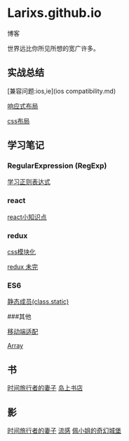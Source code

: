 # Larixs.github.io
博客

世界远比你所见所想的宽广许多。


## 实战总结

[兼容问题:ios,ie](ios compatibility.md)

[响应式布局](responsive.md)

[css布局](layout.md)

## 学习笔记

### RegularExpression (RegExp)

[学习正则表达式](study-reg.md)



### react

[react小知识点](react/react.md)

### redux

[css模块化](react/cssmodule.md)

[redux 未完](redux/redux.md)

### ES6

[静态成员\(class.static\)](ES6/static.md)

###其他

[移动端适配](wap.md)

[Array](study-Array.md)


## 书

[时间旅行者的妻子](books/book1.md)
[岛上书店](books/book2.md)

## 影

[时间旅行者的妻子](movies/movie1.md)
[流感](movies/movie2.md)
[佩小姐的奇幻城堡](movies/movie3.md)
